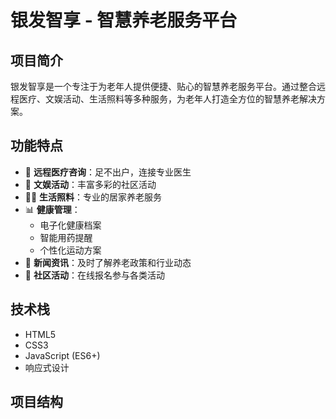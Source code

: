 # 银发智享 - 智慧养老服务平台

## 项目简介
银发智享是一个专注于为老年人提供便捷、贴心的智慧养老服务平台。通过整合远程医疗、文娱活动、生活照料等多种服务，为老年人打造全方位的智慧养老解决方案。

## 功能特点
- 🏥 **远程医疗咨询**：足不出户，连接专业医生
- 🎨 **文娱活动**：丰富多彩的社区活动
- 👨‍⚕️ **生活照料**：专业的居家养老服务
- 📊 **健康管理**：
  - 电子化健康档案
  - 智能用药提醒
  - 个性化运动方案
- 📰 **新闻资讯**：及时了解养老政策和行业动态
- 📅 **社区活动**：在线报名参与各类活动

## 技术栈
- HTML5
- CSS3
- JavaScript (ES6+)
- 响应式设计

## 项目结构 